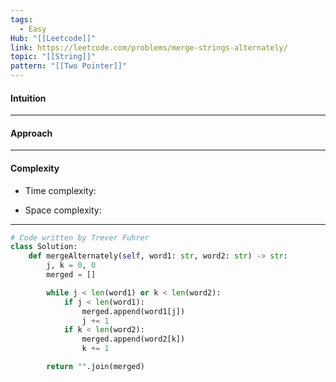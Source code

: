 ```yaml
---
tags:
  - Easy
Hub: "[[Leetcode]]"
link: https://leetcode.com/problems/merge-strings-alternately/
topic: "[[String]]"
pattern: "[[Two Pointer]]"
---
```

#### Intuition
<!-- Describe your first thoughts on how to solve this problem. -->

--- 
#### Approach
<!-- Describe your approach to solving the problem. -->

--- 
#### Complexity
- Time complexity:
	<!-- Add your time complexity here, e.g. $$O(n)$$ -->

- Space complexity:
	<!-- Add your space complexity here, e.g. $$O(n)$$ -->

--- 
```python
# Code written by Trever Fuhrer
class Solution:
	def mergeAlternately(self, word1: str, word2: str) -> str:
		j, k = 0, 0
		merged = []

		while j < len(word1) or k < len(word2):
			if j < len(word1):
				merged.append(word1[j])
				j += 1
			if k < len(word2):
				merged.append(word2[k])
				k += 1

		return "".join(merged)
```
